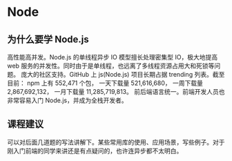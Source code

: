 # Node
## 为什么要学 Node.js
高性能高并发。Node.js 的单线程异步 IO 模型擅长处理密集型 IO，极大地提高 web 服务的并发性。同时由于是单线程，也远离了多线程资源占用大和死锁等问题。
庞大的社区支持。GitHub 上 js(Node.js) 项目长期占据 trending 列表。截至目前：
npm 上有 552,471 个包，
一天下载量 521,616,680，
一周下载量 2,867,692,132，
一月下载量 11,285,719,813。
前后端语言统一。前端开发人员也非常容易入门 Node.js，并成为全栈开发者。

## 课程建议
可以对后面几道题的写法讲解下。某些常用库的使用、应用场景，写些例子。对于刚入门前端的同学来讲还是有点疑问的，也许连异步都不太明白。